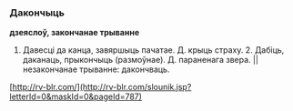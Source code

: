 ### Дакончыць
**дзеяслоў, закончанае трыванне**

1. Давесці да канца, завяршыць пачатае. Д. крыць страху. 2. Дабіць, даканаць, прыкончыць (размоўнае). Д. параненага звера. || незакончанае трыванне: дакончваць.

<a rel="author">[http://rv-blr.com/](http://rv-blr.com/slounik.jsp?letterId=0&maskId=0&pageId=787)</a>
